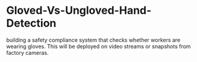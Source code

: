 # Gloved-Vs-Ungloved-Hand-Detection
building a safety compliance system that checks whether workers are wearing gloves. This will be deployed on video streams or snapshots from factory cameras.
